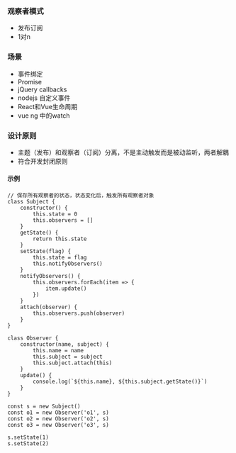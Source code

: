 ### 观察者模式
- 发布订阅
- 1对n

### 场景
- 事件绑定
- Promise
- jQuery callbacks
- nodejs 自定义事件
- React和Vue生命周期
- vue ng 中的watch

### 设计原则
- 主题（发布）和观察者（订阅）分离，不是主动触发而是被动监听，两者解耦
- 符合开发封闭原则

#### 示例
```
// 保存所有观察者的状态，状态变化后，触发所有观察者对象
class Subject {
    constructor() {
        this.state = 0
        this.observers = []
    }
    getState() {
        return this.state
    }
    setState(flag) {
        this.state = flag
        this.notifyObservers()
    }
    notifyObservers() {
        this.observers.forEach(item => {
            item.update()
        })
    }
    attach(observer) {
        this.observers.push(observer)
    }
}

class Observer {
    constructor(name, subject) {
        this.name = name
        this.subject = subject
        this.subject.attach(this)
    }
    update() {
        console.log(`${this.name}, ${this.subject.getState()}`)
    }
}

const s = new Subject()
const o1 = new Observer('o1', s)
const o2 = new Observer('o2', s)
const o3 = new Observer('o3', s)

s.setState(1)
s.setState(2)
```